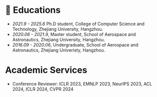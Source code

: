 # 📖 Educations

- *2021.9 - 2025.6* Ph.D student, College of Computer Science and Technology, Zhejiang University, Hangzhou.
- *2020.06 - 2021.9*, Master student, School of Aerospace and Astronautics, Zhejiang University, Hangzhou.
- *2016.09 - 2020.06*, Undergraduate, School of Aerospace and Astronautics, Zhejiang Univeristy, Hangzhou.

# Academic Services

- Conference Reviewer: ICLR 2023, EMNLP 2023, NeurIPS 2023, ACL 2024, ICLR 2024, CVPR 2024
